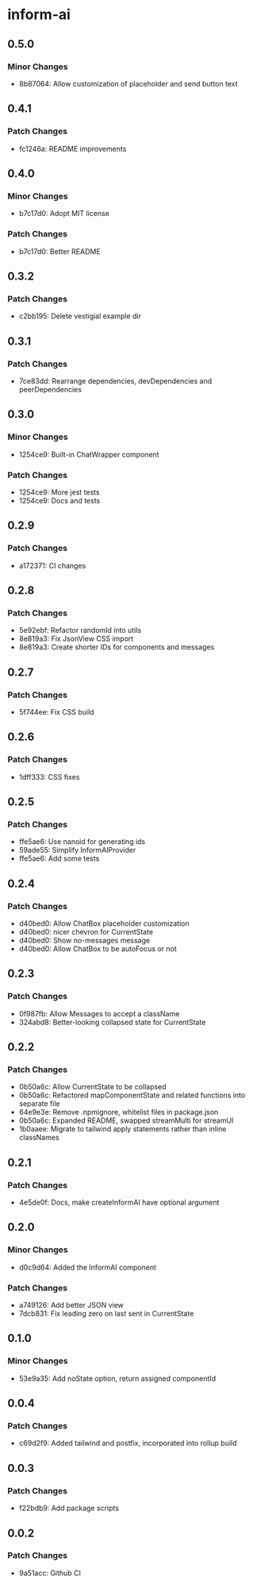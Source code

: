 # inform-ai

## 0.5.0

### Minor Changes

- 8b87064: Allow customization of placeholder and send button text

## 0.4.1

### Patch Changes

- fc1246a: README improvements

## 0.4.0

### Minor Changes

- b7c17d0: Adopt MIT license

### Patch Changes

- b7c17d0: Better README

## 0.3.2

### Patch Changes

- c2bb195: Delete vestigial example dir

## 0.3.1

### Patch Changes

- 7ce83dd: Rearrange dependencies, devDependencies and peerDependencies

## 0.3.0

### Minor Changes

- 1254ce9: Built-in ChatWrapper component

### Patch Changes

- 1254ce9: More jest tests
- 1254ce9: Docs and tests

## 0.2.9

### Patch Changes

- a172371: CI changes

## 0.2.8

### Patch Changes

- 5e92ebf: Refactor randomId into utils
- 8e819a3: Fix JsonView CSS import
- 8e819a3: Create shorter IDs for components and messages

## 0.2.7

### Patch Changes

- 5f744ee: Fix CSS build

## 0.2.6

### Patch Changes

- 1dff333: CSS fixes

## 0.2.5

### Patch Changes

- ffe5ae6: Use nanoid for generating ids
- 59ade55: Simplify InformAIProvider
- ffe5ae6: Add some tests

## 0.2.4

### Patch Changes

- d40bed0: Allow ChatBox placeholder customization
- d40bed0: nicer chevron for CurrentState
- d40bed0: Show no-messages message
- d40bed0: Allow ChatBox to be autoFocus or not

## 0.2.3

### Patch Changes

- 0f987fb: Allow Messages to accept a className
- 324abd8: Better-looking collapsed state for CurrentState

## 0.2.2

### Patch Changes

- 0b50a6c: Allow CurrentState to be collapsed
- 0b50a6c: Refactored mapComponentState and related functions into separate file
- 64e9e3e: Remove .npmignore, whitelist files in package.json
- 0b50a6c: Expanded README, swapped streamMulti for streamUI
- 1b0aaee: Migrate to tailwind apply statements rather than inline classNames

## 0.2.1

### Patch Changes

- 4e5de0f: Docs, make createInformAI have optional argument

## 0.2.0

### Minor Changes

- d0c9d64: Added the InformAI component

### Patch Changes

- a749126: Add better JSON view
- 7dcb831: Fix leading zero on last sent in CurrentState

## 0.1.0

### Minor Changes

- 53e9a35: Add noState option, return assigned componentId

## 0.0.4

### Patch Changes

- c69d2f9: Added tailwind and postfix, incorporated into rollup build

## 0.0.3

### Patch Changes

- f22bdb9: Add package scripts

## 0.0.2

### Patch Changes

- 9a51acc: Github CI
